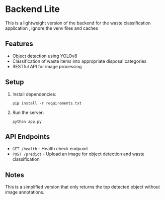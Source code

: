# Backend Lite

This is a lightweight version of the backend for the waste classification application , ignore the venv files and caches

## Features

- Object detection using YOLOv8
- Classification of waste items into appropriate disposal categories
- RESTful API for image processing

## Setup

1. Install dependencies:

   ```
   pip install -r requirements.txt
   ```

2. Run the server:
   ```
   python app.py
   ```

## API Endpoints

- `GET /health` - Health check endpoint
- `POST /predict` - Upload an image for object detection and waste classification

## Notes

This is a simplified version that only returns the top detected object without image annotations.
